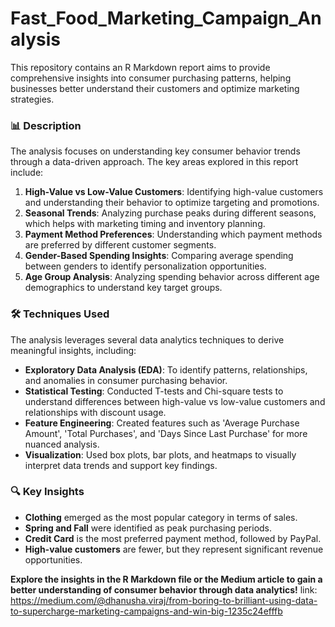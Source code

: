 # Fast_Food_Marketing_Campaign_Analysis

This repository contains an R Markdown report aims to provide comprehensive insights into consumer purchasing patterns, helping businesses better understand their customers and optimize marketing strategies.

### 📊 Description

The analysis focuses on understanding key consumer behavior trends through a data-driven approach. The key areas explored in this report include:

1. **High-Value vs Low-Value Customers**: Identifying high-value customers and understanding their behavior to optimize targeting and promotions.
2. **Seasonal Trends**: Analyzing purchase peaks during different seasons, which helps with marketing timing and inventory planning.
3. **Payment Method Preferences**: Understanding which payment methods are preferred by different customer segments.
4. **Gender-Based Spending Insights**: Comparing average spending between genders to identify personalization opportunities.
5. **Age Group Analysis**: Analyzing spending behavior across different age demographics to understand key target groups.

### 🛠 Techniques Used

The analysis leverages several data analytics techniques to derive meaningful insights, including:

- **Exploratory Data Analysis (EDA)**: To identify patterns, relationships, and anomalies in consumer purchasing behavior.
- **Statistical Testing**: Conducted T-tests and Chi-square tests to understand differences between high-value vs low-value customers and relationships with discount usage.
- **Feature Engineering**: Created features such as 'Average Purchase Amount', 'Total Purchases', and 'Days Since Last Purchase' for more nuanced analysis.
- **Visualization**: Used box plots, bar plots, and heatmaps to visually interpret data trends and support key findings.

### 🔍 Key Insights

- **Clothing** emerged as the most popular category in terms of sales.
- **Spring and Fall** were identified as peak purchasing periods.
- **Credit Card** is the most preferred payment method, followed by PayPal.
- **High-value customers** are fewer, but they represent significant revenue opportunities.

**Explore the insights in the R Markdown file or the Medium article to gain a better understanding of consumer behavior through data analytics!**
link: https://medium.com/@dhanusha.viraj/from-boring-to-brilliant-using-data-to-supercharge-marketing-campaigns-and-win-big-1235c24efffb 
